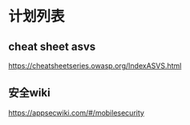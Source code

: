 # 计划列表 

## cheat sheet  asvs 

https://cheatsheetseries.owasp.org/IndexASVS.html


## 安全wiki 
https://appsecwiki.com/#/mobilesecurity
